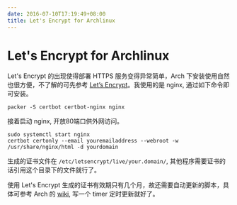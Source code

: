 ```yaml
---
date: 2016-07-10T17:19:49+08:00
title: Let's Encrypt for Archlinux
---
```


# Let's Encrypt for Archlinux

Let's Encrypt 的出现使得部署 HTTPS 服务变得异常简单，Arch 下安装使用自然也很方便，不了解的可先参考 [Let’s Encrypt](https://wiki.archlinux.org/index.php/Let%E2%80%99s_Encrypt)。我使用的是 nginx, 通过如下命令即可安装。
```
packer -S certbot certbot-nginx nginx
```
接着启动 nginx, 开放80端口供外网访问。
```
sudo systemctl start nginx
certbot certonly --email youremailaddress --webroot -w /usr/share/nginx/html -d yourdomain
```
生成的证书文件在 `/etc/letsencrypt/live/your.domain/`, 其他程序需要证书的话引用这个目录下的文件就行了。

使用 Let's Encrypt 生成的证书有效期只有几个月，故还需要自动更新的脚本，具体可参考 Arch 的 [wiki](https://wiki.archlinux.org/index.php/Let%E2%80%99s_Encrypt), 写一个 timer 定时更新就好了。